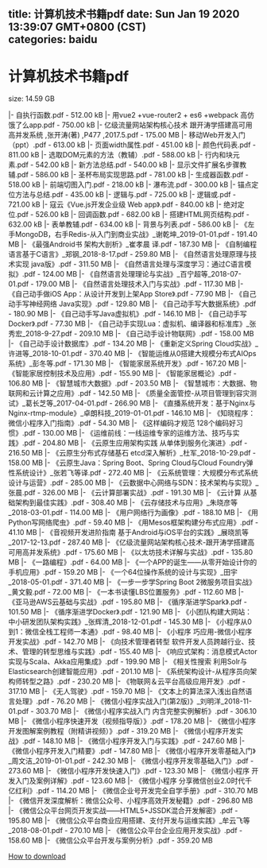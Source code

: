 
title: 计算机技术书籍pdf
date: Sun Jan 19 2020 13:39:07 GMT+0800 (CST)    
categories: baidu
---

# 计算机技术书籍pdf
size: 14.59 GB
 
 
|- 自执行函数.pdf - 512.00 kB
|- 用vue2 +vue-router2 + es6 +webpack 高仿饿了么app.pdf - 750.00 kB
|- 亿级流量网站架构核心技术 跟开涛学搭建高可用高并发系统 ,张开涛(著) ,P477 ,2017.5.pdf - 175.00 MB
|- 移动Web开发入门（ppt）.pdf - 613.00 kB
|- 页面width属性.pdf - 451.00 kB
|- 颜色代码表.pdf - 811.00 kB
|- 选取DOM元素的方法（教辅）.pdf - 588.00 kB
|- 行内和块元素.pdf - 542.00 kB
|- 新方法总结.pdf - 540.00 kB
|- 显示文件扩展名步骤教辅.pdf - 586.00 kB
|- 圣杯布局实现思路.pdf - 781.00 kB
|- 生成器函数.pdf - 518.00 kB
|- 前端切图入门.pdf - 218.00 kB
|- 瀑布流.pdf - 300.00 kB
|- 锚点定位方法与总结.pdf - 435.00 kB
|- 逻辑与.pdf - 725.00 kB
|- 逻辑或.pdf - 721.00 kB
|- 寇云《Vue.js开发企业级 Web app》.pdf - 840.00 kB
|- 绝对定位.pdf - 526.00 kB
|- 回调函数.pdf - 682.00 kB
|- 搭建HTML网页结构.pdf - 632.00 kB
|- 表单教辅.pdf - 634.00 kB
|- 背景与列表.pdf - 586.00 kB
|- 《左手MongoDB，右手Redis-从入门到商业实战》_谢乾坤_2019-01-01.pdf - 191.40 MB
|- 《最强Android书 架构大剖析》_崔孝晨 译.pdf - 187.30 MB
|- 《自制编程语言基于C语言》_郑钢_2018-8-17.pdf - 259.80 MB
|- 《自然语言处理原理与技术实现 java版》.pdf - 311.50 MB
|- 《自然语言处理与深度学习：通过C语言模拟》.pdf - 124.00 MB
|- 《自然语言处理理论与实战》_百宁超等_2018-07-01.pdf - 179.00 MB
|- 《自然语言处理技术入门与实战》.pdf - 117.30 MB
|- 《自己动手做iOS App：从设计开发到上架App Store》.pdf - 77.90 MB
|- 《自己动手写神经网络 Java实现》.pdf - 129.80 MB
|- 《自己动手写大数据系统》.pdf - 180.90 MB
|- 《自己动手写Java虚拟机》.pdf - 146.10 MB
|- 《自己动手写Docker》.pdf - 77.30 MB
|- 《自己动手实现Lua：虚拟机、编译器和标准库》_张秀宏_2018-9-27.pdf - 209.10 MB
|- 《自己动手设计物联网》.pdf - 158.00 MB
|- 《自己动手设计数据库》.pdf - 134.20 MB
|- 《重新定义Spring Cloud实战》_许进等_2018-10-01.pdf - 370.40 MB
|- 《智能运维从0搭建大规模分布式AIOps系统》_彭冬等.pdf - 171.30 MB
|- 《智能家居系统开发》.pdf - 167.20 MB
|- 《智能家居控制技术及应用》.pdf - 155.90 MB
|- 《智能家居概论》.pdf - 106.80 MB
|- 《智慧城市大数据》.pdf - 203.50 MB
|- 《智慧城市：大数据、物联网和云计算之应用》.pdf - 142.50 MB
|- 《质量全面管控-从项目管理到容灾测试》_葛长芝等_2017-04-01.pdf - 266.90 MB
|- 《直播系统开发：基于Nginx与Nginx-rtmp-module》_卓朗科技_2019-01-01.pdf - 146.10 MB
|- 《知晓程序：微信小程序入门指南》.pdf - 54.30 MB
|- 《这样编码才规范 128个编码好习惯》.pdf - 130.00 MB
|- 《运维前线：一线运维专家的运维方法、技巧与实践》.pdf - 204.80 MB
|- 《云原生应用架构实践 从单体到服务化演进》.pdf - 216.50 MB
|- 《云原生分布式存储基石 etcd深入解析》_杜军_2018-10-29.pdf - 158.00 MB
|- 《云原生Java：Spring Boot、Spring Cloud与Cloud Foundry弹性系统设计》_张若飞等译.pdf - 272.40 MB
|- 《云系统管理：大规模分布式系统设计与运营》.pdf - 285.00 MB
|- 《云数据中心网络与SDN：技术架构与实现》_张晨.pdf - 326.00 MB
|- 《云计算部署实战》.pdf - 191.30 MB
|- 《云计算 从基础架构到最佳实践》.pdf - 308.40 MB
|- 《云存储技术与应用》_朱晓彦等_2018-03-01.pdf - 114.00 MB
|- 《用户网络行为画像》.pdf - 188.10 MB
|- 《用Python写网络爬虫》.pdf - 59.40 MB
|- 《用Mesos框架构建分布式应用》.pdf - 41.10 MB
|- 《音视频开发进阶指南 基于Android与iOS平台的实践》_展晓凯等_2017-12-13.pdf - 287.40 MB
|- 《亿级流量网站架构核心技术-跟开涛学搭建高可用高并发系统》.pdf - 175.60 MB
|- 《以太坊技术详解与实战》.pdf - 135.80 MB
|- 《一路编程》.pdf - 64.00 MB
|- 《一个APP的诞生——从零开始设计你的手机应用》.pdf - 159.20 MB
|- 《一个64位操作系统的设计与实现》_田宇_2018-05-01.pdf - 371.40 MB
|- 《一步一步学Spring Boot 2微服务项目实战》_黄文毅.pdf - 72.00 MB
|- 《一本书读懂LBS位置服务》.pdf - 112.60 MB
|- 《亚马逊AWS云基础与实战》.pdf - 195.80 MB
|- 《循序渐进学Spark》.pdf - 101.50 MB
|- 《循序渐进学Docker》.pdf - 121.90 MB
|- 《小团队构建大网站：中小研发团队架构实践》_张辉清_2018-12-01.pdf - 145.30 MB
|- 《小程序从0到1：微信全栈工程师一本通》.pdf - 98.40 MB
|- 《小程序 巧应用-微信小程序开发实战》.pdf - 142.70 MB
|- 《向技术管理者转型  软件开发人员跨越行业、技术、管理的转型思维与实践》.pdf - 155.40 MB
|- 《响应式架构：消息模式Actor实现与Scala、Akka应用集成》.pdf - 199.90 MB
|- 《相关性搜索 利用Solr与Elasticsearch创建智能应用》.pdf - 201.10 MB
|- 《系统架构设计-从程序员向架构师转型之路》.pdf - 230.20 MB
|- 《物联网＆云平台高级应用开发》.pdf - 317.10 MB
|- 《无人驾驶》.pdf - 159.70 MB
|- 《文本上的算法深入浅出自然语言处理》.pdf - 76.20 MB
|- 《微信小程序实战入门(第2版)》_刘明洋_2018-11-01.pdf - 303.70 MB
|- 《微信小程序实战入门 内含完整实例解析》.pdf - 306.10 MB
|- 《微信小程序快速开发（视频指导版）》.pdf - 178.20 MB
|- 《微信小程序开发图解案例教程（附精讲视频）》.pdf - 319.20 MB
|- 《微信小程序开发实战》.pdf - 148.10 MB
|- 《微信小程序开发入门与实践》.pdf - 247.60 MB
|- 《微信小程序开发入门精要》.pdf - 147.80 MB
|- 《微信小程序开发零基础入门》_周文洁_2019-01-01.pdf - 242.30 MB
|- 《微信小程序开发零基础入门》.pdf - 273.60 MB
|- 《微信小程序开发快速入门》.pdf - 123.30 MB
|- 《微信小程序 开发入门及案例详解》.pdf - 123.60 MB
|- 《微信小程序 分享微信创业2.0时代千亿红利》.pdf - 114.20 MB
|- 《微信企业号开发完全自学手册》.pdf - 310.70 MB
|- 《微信开发深度解析：微信公众号、小程序高效开发秘籍》.pdf - 296.80 MB
|- 《微信公众平台网页开发实战――HTML5+JSSDK混合开发解密》.pdf - 195.80 MB
|- 《微信公众平台商业应用搭建、支付开发与运维实践》_牟云飞等_2018-08-01.pdf - 270.10 MB
|- 《微信公众平台企业应用开发实战》.pdf - 158.60 MB
|- 《微信公众平台开发与案例分析》.pdf - 359.20 MB

[How to download](https://bpcam.bemobtrk.com/go/2ceec3aa-1ca2-46d6-b9ff-aaa5c184517c?jno=4691)